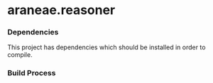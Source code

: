 # araneae.reasoner 

### Dependencies
This project has dependencies which should be installed in order to compile.

### Build Process 
